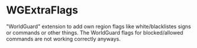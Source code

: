 WGExtraFlags
============

"WorldGuard" extension to add own region flags like white/blacklistes signs or commands or other things. The WorldGuard flags for blocked/allowed commands are not working correctly anyways.